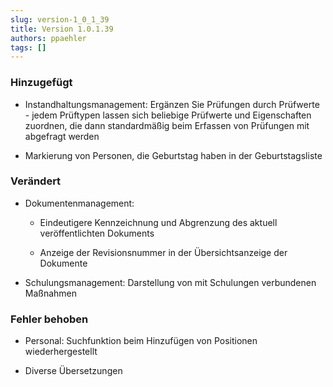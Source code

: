 ```yaml
---
slug: version-1_0_1_39
title: Version 1.0.1.39
authors: ppaehler
tags: []
---
```


### Hinzugefügt

- Instandhaltungsmanagement: Ergänzen Sie Prüfungen durch Prüfwerte - jedem Prüftypen lassen sich beliebige Prüfwerte und Eigenschaften zuordnen, die dann standardmäßig beim Erfassen von Prüfungen mit abgefragt werden

- Markierung von Personen, die Geburtstag haben in der Geburtstagsliste

### Verändert

- Dokumentenmanagement:

  - Eindeutigere Kennzeichnung und Abgrenzung des aktuell veröffentlichten Dokuments

  - Anzeige der Revisionsnummer in der Übersichtsanzeige der Dokumente

- Schulungsmanagement: Darstellung von mit Schulungen verbundenen Maßnahmen

### Fehler behoben

- Personal: Suchfunktion beim Hinzufügen von Positionen wiederhergestellt

- Diverse Übersetzungen
